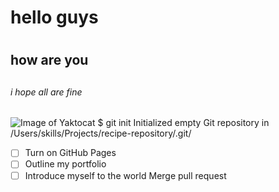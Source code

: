 # hello guys <h1> 
## how are you<h2> 
###### i hope all are fine <h6> 
![Image of Yaktocat](https://octodex.github.com/images/yaktocat.png)
$ git init
Initialized empty Git repository in /Users/skills/Projects/recipe-repository/.git/
- [ ] Turn on GitHub Pages
- [ ] Outline my portfolio
- [ ] Introduce myself to the world
 Merge pull request
